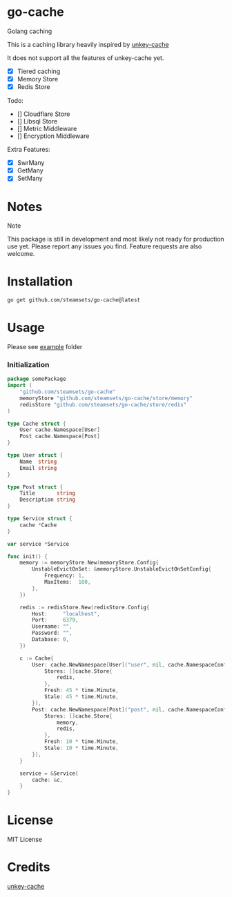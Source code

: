 # go-cache

Golang caching

This is a caching library heavily inspired by [unkey-cache](https://www.npmjs.com/package/@unkey/cache)

It does not support all the features of unkey-cache yet.

- [x] Tiered caching
- [x] Memory Store
- [x] Redis Store

Todo:

- [] Cloudflare Store
- [] Libsql Store
- [] Metric Middleware
- [] Encryption Middleware

Extra Features:

- [x] SwrMany
- [x] GetMany
- [x] SetMany

# Notes

> [!NOTE]
> This package is still in development and most likely not ready for production use yet.
> Please report any issues you find.
> Feature requests are also welcome.

# Installation

```bash
go get github.com/steamsets/go-cache@latest
```

# Usage

Please see [example](https://github.com/steamsets/go-cache/tree/main/example) folder

### Initialization

```go
package somePackage
import (
	"github.com/steamsets/go-cache"
	memoryStore "github.com/steamsets/go-cache/store/memory"
	redisStore "github.com/steamsets/go-cache/store/redis"
)

type Cache struct {
	User cache.Namespace[User]
	Post cache.Namespace[Post]
}

type User struct {
	Name  string
	Email string
}

type Post struct {
	Title       string
	Description string
}

type Service struct {
	cache *Cache
}

var service *Service

func init() {
	memory := memoryStore.New(memoryStore.Config{
		UnstableEvictOnSet: &memoryStore.UnstableEvictOnSetConfig{
			Frequency: 1,
			MaxItems:  100,
		},
	})

	redis := redisStore.New(redisStore.Config{
		Host:     "localhost",
		Port:     6379,
		Username: "",
		Password: "",
		Database: 0,
	})

	c := Cache{
		User: cache.NewNamespace[User]("user", nil, cache.NamespaceConfig{
			Stores: []cache.Store{
				redis,
			},
			Fresh: 45 * time.Minute,
			Stale: 45 * time.Minute,
		}),
		Post: cache.NewNamespace[Post]("post", nil, cache.NamespaceConfig{
			Stores: []cache.Store{
				memory,
				redis,
			},
			Fresh: 10 * time.Minute,
			Stale: 10 * time.Minute,
		}),
	}

	service = &Service{
		cache: &c,
	}
}
```

# License

MIT License

# Credits

[unkey-cache](https://www.npmjs.com/package/@unkey/cache)
